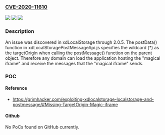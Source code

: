 ### [CVE-2020-11610](https://cve.mitre.org/cgi-bin/cvename.cgi?name=CVE-2020-11610)
![](https://img.shields.io/static/v1?label=Product&message=n%2Fa&color=blue)
![](https://img.shields.io/static/v1?label=Version&message=n%2Fa&color=blue)
![](https://img.shields.io/static/v1?label=Vulnerability&message=n%2Fa&color=brighgreen)

### Description

An issue was discovered in xdLocalStorage through 2.0.5. The postData() function in xdLocalStoragePostMessageApi.js specifies the wildcard (*) as the targetOrigin when calling the postMessage() function on the parent object. Therefore any domain can load the application hosting the "magical iframe" and receive the messages that the "magical iframe" sends.

### POC

#### Reference
- https://grimhacker.com/exploiting-xdlocalstorage-localstorage-and-postmessage/#Missing-TargetOrigin-Magic-iframe

#### Github
No PoCs found on GitHub currently.

